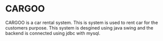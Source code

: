 # CARGOO
CARGOO is a car rental system. 
This is system is used to rent car for the customers purpose. 
This system is desgined using java swing and the backend is connected using jdbc with mysql.
